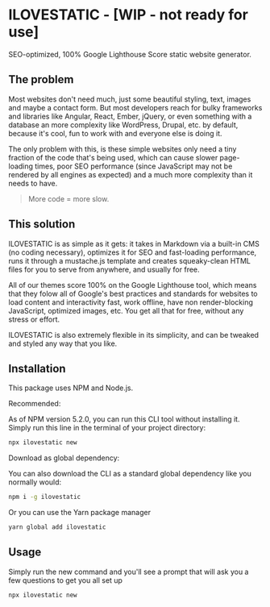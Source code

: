 # ILOVESTATIC - [WIP - not ready for use]

SEO-optimized, 100% Google Lighthouse Score static website generator.

## The problem

Most websites don't need much, just some beautiful styling, text, images and maybe a contact form. But most developers reach for bulky frameworks and libraries like Angular, React, Ember, jQuery, or even something with a database an more complexity like WordPress, Drupal, etc. by default, because it's cool, fun to work with and everyone else is doing it.

The only problem with this, is these simple websites only need a tiny fraction of the code that's being used, which can cause slower page-loading times, poor SEO performance (since JavaScript may not be rendered by all engines as expected) and a much more complexity than it needs to have.

> More code = more slow.

## This solution

ILOVESTATIC is as simple as it gets: it takes in Markdown via a built-in CMS (no coding necessary), optimizes it for SEO and fast-loading performance, runs it through a mustache.js template and creates squeaky-clean HTML files for you to serve from anywhere, and usually for free.

All of our themes score 100% on the Google Lighthouse tool, which means that they folow all of Google's best practices and standards for websites to load content and interactivity fast, work offline, have non render-blocking JavaScript, optimized images, etc. You get all that for free, without any stress or effort.

ILOVESTATIC is also extremely flexible in its simplicity, and can be tweaked and styled any way that you like.

## Installation

This package uses NPM and Node.js.

Recommended:

As of NPM version 5.2.0, you can run this CLI tool without installing it. Simply run this line in the terminal of your project directory:

```sh
npx ilovestatic new
```

Download as global dependency:

You can also download the CLI as a standard global dependency like you normally would:

```sh
npm i -g ilovestatic
```

Or you can use the Yarn package manager

```sh
yarn global add ilovestatic
```

## Usage

Simply run the new command and you'll see a prompt that will ask you a few questions to get you all set up

```sh
npx ilovestatic new
```
